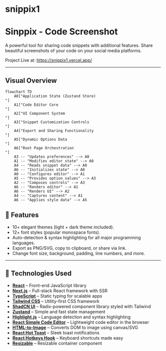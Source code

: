 # snippix1
# Sinppix - Code Screenshot

A powerful tool for sharing code snippets with additional features. Share beautiful screenshots of your code on your social media platforms.

Project Live at: https://snippix1.vercel.app/

---

## Visual Overview

```mermaid
flowchart TD
    A0["Application State (Zustand Store)
"]
    A1["Code Editor Core
"]
    A2["UI Component System
"]
    A3["Snippet Customization Controls
"]
    A4["Export and Sharing Functionality
"]
    A5["Dynamic Options Data
"]
    A6["Root Page Orchestration
"]
    A3 -- "Updates preferences" --> A0
    A1 -- "Modifies editor state" --> A0
    A4 -- "Reads snippet data" --> A0
    A6 -- "Initializes state" --> A0
    A0 -- "Configures editor" --> A1
    A5 -- "Provides option values" --> A3
    A2 -- "Composes controls" --> A3
    A6 -- "Renders editor" --> A1
    A6 -- "Renders UI" --> A2
    A4 -- "Captures content" --> A1
    A6 -- "Applies style data" --> A5
```


## 🎨 Features

- 10+ elegant themes (light + dark theme included).
- 12+ font styles (popular monospace fonts).
- Auto-detection & syntax highlighting for all major programming languages.
- Export as PNG/SVG, copy to clipboard, or share via link.
- Change font size, background, padding, line numbers, and more.

---

## 🧪 Technologies Used

- [**React**](https://react.dev) – Front-end JavaScript library
- [**Next.js**](https://nextjs.org) – Full-stack React framework with SSR
- [**TypeScript**](https://www.typescriptlang.org) – Static typing for scalable
  apps
- [**Tailwind CSS**](https://tailwindcss.com) – Utility-first CSS framework
- [**ShadCN UI**](https://ui.shadcn.dev) – Radix-powered component library
  styled with Tailwind
- [**Zustand**](https://github.com/pmndrs/zustand) – Simple and fast state
  management
- [**Highlight.js**](https://highlightjs.org) – Language detection and syntax
  highlighting
- [**React Simple Code Editor**](https://github.com/satya164/react-simple-code-editor)
  – Lightweight code editor in the browser
- [**HTML-to-Image**](https://github.com/bubkoo/html-to-image) – Converts DOM to
  image using canvas/SVG
- [**React Hot Toast**](https://react-hot-toast.com) – Sleek toast notifications
- [**React Hotkeys Hook**](https://github.com/JohannesKlauss/react-hotkeys-hook)
  – Keyboard shortcuts made easy
- [**Resizable**](https://github.com/bokuweb/react-resizable-box) – Resizable
  container component

